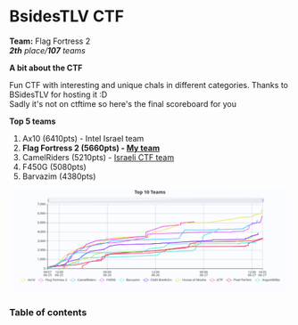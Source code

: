 # BsidesTLV CTF

**Team:** Flag Fortress 2 \
_**2th** place/**107** teams_

**A bit about the CTF**

Fun CTF with interesting and unique chals in different categories.
Thanks to BSidesTLV for hosting it \:D \
Sadly it's not on ctftime so here's the final scoreboard for you

**Top 5 teams**
1. Ax10 (6410pts) - Intel Israel team
2. **Flag Fortress 2 (5660pts) - [My team](https://ctftime.org/team/302712)**
3. CamelRiders (5210pts) - [Israeli CTF team](https://ctftime.org/team/116033)
4. F450G (5080pts)
5. Barvazim (4380pts)

![Scoreboard Graph View](./scoreboardgraph.png)

### Table of contents

